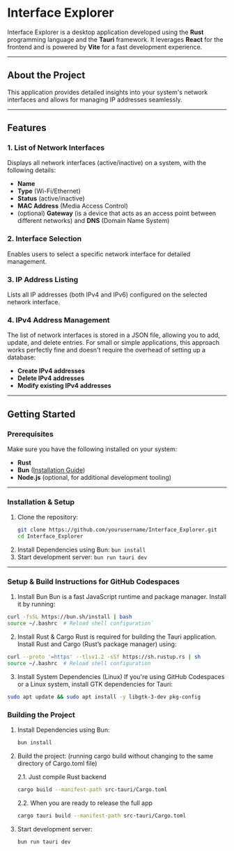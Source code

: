 # Interface Explorer

Interface Explorer is a desktop application developed using the **Rust** programming language and the **Tauri** framework. It leverages **React** for the frontend and is powered by **Vite** for a fast development experience.

---

## About the Project

This application provides detailed insights into your system's network interfaces and allows for managing IP addresses seamlessly.

---

## Features

### 1. **List of Network Interfaces**
Displays all network interfaces (active/inactive) on a system, with the following details:
- **Name**  
- **Type** (Wi-Fi/Ethernet)  
- **Status** (active/inactive)  
- **MAC Address** (Media Access Control)
- (optional) **Gateway** (is a device that acts as an access point between different networks) and **DNS** (Domain Name System)

### 2. **Interface Selection**
Enables users to select a specific network interface for detailed management.

### 3. **IP Address Listing**
Lists all IP addresses (both IPv4 and IPv6) configured on the selected network interface.

### 4. **IPv4 Address Management**
The list of network interfaces is stored in a JSON file, allowing you to add, update, and delete entries.
For small or simple applications, this approach works perfectly fine and doesn't require the overhead of setting up a database:
- **Create IPv4 addresses**  
- **Delete IPv4 addresses**  
- **Modify existing IPv4 addresses**

---

## Getting Started

### Prerequisites
Make sure you have the following installed on your system:
- **Rust**  
- **Bun** ([Installation Guide](https://bun.sh/))  
- **Node.js** (optional, for additional development tooling)

---

### Installation & Setup

1. Clone the repository:
   ```bash
   git clone https://github.com/yourusername/Interface_Explorer.git
   cd Interface_Explorer
3. Install Dependencies using Bun:
   ``bun install``
4. Start development server:
   ``bun run tauri dev``

---

### Setup & Build Instructions for GitHub Codespaces
1. Install Bun
Bun is a fast JavaScript runtime and package manager. Install it by running:

```bash
curl -fsSL https://bun.sh/install | bash
source ~/.bashrc  # Reload shell configuration´
````

2. Install Rust & Cargo
Rust is required for building the Tauri application. Install Rust and Cargo (Rust’s package manager) using:

```bash
curl --proto '=https' --tlsv1.2 -sSf https://sh.rustup.rs | sh
source ~/.bashrc  # Reload shell configuration
```

3. Install System Dependencies (Linux)
If you're using GitHub Codespaces or a Linux system, install GTK dependencies for Tauri:

```bash
sudo apt update && sudo apt install -y libgtk-3-dev pkg-config
```


### Building the Project


1. Install Dependencies using Bun:
   ```bash
   bun install
   ```
2. Build the project: (running cargo build without changing to the same directory of Cargo.toml file)

   2.1. Just compile Rust backend
   ```bash
   cargo build --manifest-path src-tauri/Cargo.toml
   ```

   2.2. When you are ready to release the full app
   ```bash
   cargo tauri build --manifest-path src-tauri/Cargo.toml
   ```

3. Start development server:
   ```bash
   bun run tauri dev
   ```

